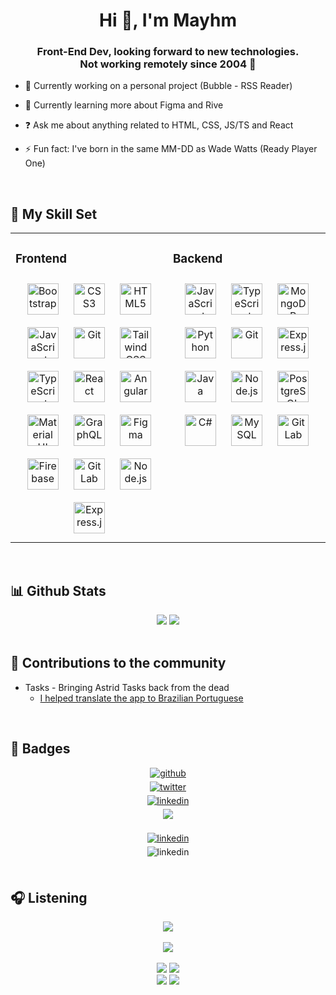 # **<div align="center">Hi 👋, I'm Mayhm</div>**  
  

### <div align="center">Front-End Dev, looking forward to new technologies. <br>Not working remotely since 2004 🚀</div>  
  

- 🔭 Currently working on a personal project (Bubble - RSS Reader)
  

- 🌱 Currently learning more about Figma and Rive
  

- ❓ Ask me about anything related to HTML, CSS, JS/TS and React
  

- ⚡ Fun fact: I've born in the same MM-DD as Wade Watts (Ready Player One)  
  

<br/>  


## 🌠 My Skill Set  
<table align="center"><tr><td valign="top" width="50%">



### Frontend  
<div align="center">
<a href="https://getbootstrap.com/docs/3.4/javascript/" target="_blank"><img style="margin: 10px" src="https://profilinator.rishav.dev/skills-assets/bootstrap-plain.svg" alt="Bootstrap" height="50" /></a>
<a href="https://www.w3schools.com/css/" target="_blank"><img style="margin: 10px" src="https://profilinator.rishav.dev/skills-assets/css3-original-wordmark.svg" alt="CSS3" height="50" /></a>
<a href="https://en.wikipedia.org/wiki/HTML5" target="_blank"><img style="margin: 10px" src="https://profilinator.rishav.dev/skills-assets/html5-original-wordmark.svg" alt="HTML5" height="50" /></a>
<a href="https://www.javascript.com/" target="_blank"><img style="margin: 10px" src="https://profilinator.rishav.dev/skills-assets/javascript-original.svg" alt="JavaScript" height="50" /></a>
<a href="https://github.com/" target="_blank"><img style="margin: 10px" src="https://profilinator.rishav.dev/skills-assets/git-scm-icon.svg" alt="Git" height="50" /></a>  
<a href="https://www.tailwindcss.com/" target="_blank"><img style="margin: 10px" src="https://profilinator.rishav.dev/skills-assets/tailwindcss.svg" alt="Tailwind CSS" height="50" /></a>
<a href="https://www.typescriptlang.org/" target="_blank"><img style="margin: 10px" src="https://profilinator.rishav.dev/skills-assets/typescript-original.svg" alt="TypeScript" height="50" /></a>
<a href="https://react.dev" target="_blank"><img style="margin: 10px" src="https://profilinator.rishav.dev/skills-assets/react-original-wordmark.svg" alt="React" height="50" /></a>
<a href="https://angular.io/" target="_blank"><img style="margin: 10px" src="https://profilinator.rishav.dev/skills-assets/angularjs-original.svg" alt="Angular" height="50" /></a>
<a href="https://mui.com/" target="_blank"><img style="margin: 10px" src="https://profilinator.rishav.dev/skills-assets/mui.png" alt="Material UI" height="50" /></a>
<a href="https://graphql.org/" target="_blank"><img style="margin: 10px" src="https://profilinator.rishav.dev/skills-assets/graphql.png" alt="GraphQL" height="50" /></a>
<a href="https://www.figma.com/" target="_blank"><img style="margin: 10px" src="https://profilinator.rishav.dev/skills-assets/figma-icon.svg" alt="Figma" height="50" /></a>
<a href="https://firebase.google.com/" target="_blank"><img style="margin: 10px" src="https://profilinator.rishav.dev/skills-assets/firebase.png" alt="Firebase" height="50" /></a>
<a href="https://about.gitlab.com/" target="_blank"><img style="margin: 10px" src="https://profilinator.rishav.dev/skills-assets/gitlab.svg" alt="GitLab" height="50" /></a>
<a href="https://nodejs.org/" target="_blank"><img style="margin: 10px" src="https://profilinator.rishav.dev/skills-assets/nodejs-original-wordmark.svg" alt="Node.js" height="50" /></a>
<a href="https://expressjs.com/" target="_blank"><img style="margin: 10px" src="https://profilinator.rishav.dev/skills-assets/express-original-wordmark.svg" alt="Express.js" height="50" /></a>
</div>

</td><td valign="top" width="50%">



### Backend  
<div align="center">  
<a href="https://www.javascript.com/" target="_blank"><img style="margin: 10px" src="https://profilinator.rishav.dev/skills-assets/javascript-original.svg" alt="JavaScript" height="50" /></a>
<a href="https://www.typescriptlang.org/" target="_blank"><img style="margin: 10px" src="https://profilinator.rishav.dev/skills-assets/typescript-original.svg" alt="TypeScript" height="50" /></a>
<a href="https://www.mongodb.com/" target="_blank"><img style="margin: 10px" src="https://profilinator.rishav.dev/skills-assets/mongodb-original-wordmark.svg" alt="MongoDB" height="50" /></a>
<a href="https://www.python.org/" target="_blank"><img style="margin: 10px" src="https://profilinator.rishav.dev/skills-assets/python-original.svg" alt="Python" height="50" /></a>
<a href="https://github.com/" target="_blank"><img style="margin: 10px" src="https://profilinator.rishav.dev/skills-assets/git-scm-icon.svg" alt="Git" height="50" /></a>
<a href="https://expressjs.com/" target="_blank"><img style="margin: 10px" src="https://profilinator.rishav.dev/skills-assets/express-original-wordmark.svg" alt="Express.js" height="50" /></a>
<a href="https://www.java.com/" target="_blank"><img style="margin: 10px" src="https://profilinator.rishav.dev/skills-assets/java-original-wordmark.svg" alt="Java" height="50" /></a>
<a href="https://nodejs.org/" target="_blank"><img style="margin: 10px" src="https://profilinator.rishav.dev/skills-assets/nodejs-original-wordmark.svg" alt="Node.js" height="50" /></a>
<a href="https://www.postgresql.org/" target="_blank"><img style="margin: 10px" src="https://profilinator.rishav.dev/skills-assets/postgresql-original-wordmark.svg" alt="PostgreSQL" height="50" /></a>
<a href="https://docs.microsoft.com/en-us/dotnet/csharp/" target="_blank"><img style="margin: 10px" src="https://profilinator.rishav.dev/skills-assets/csharp-original.svg" alt="C#" height="50" /></a>
<a href="https://www.mysql.com/" target="_blank"><img style="margin: 10px" src="https://profilinator.rishav.dev/skills-assets/mysql-original-wordmark.svg" alt="MySQL" height="50" /></a>
<a href="https://about.gitlab.com/" target="_blank"><img style="margin: 10px" src="https://profilinator.rishav.dev/skills-assets/gitlab.svg" alt="GitLab" height="50" /></a>
</div>

</td></tr></table>  

<br/>   


## 📊 Github Stats  
<div align="center" style="flex">
  <img src="https://github-readme-stats.vercel.app/api?username=mayhmemo&show_icons=true&count_private=true&hide_border=true&theme=dracula" />
  <img src="https://github-readme-stats.vercel.app/api/top-langs/?username=mayhmemo&layout=compact&hide_border=true&theme=dracula"/>
</div>


<br/> 


## 📑 Contributions to the community
- Tasks - Bringing Astrid Tasks back from the dead
  - [I helped translate the app to Brazilian Portuguese](https://github.com/tasks/tasks/blob/main/CHANGELOG.md)


<br />


## 🤝 Badges
<div align="center">
<a href="https://github.com/mayhmemo" target="_blank">
<img src=https://img.shields.io/badge/github-%2324292e.svg?&style=for-the-badge&logo=github&logoColor=white alt=github style="margin-bottom: 5px;" />
</a>
<a href="https://twitter.com/mayhmemo" target="_blank" style="display:block">
<img src=https://img.shields.io/badge/twitter-%2300acee.svg?&style=for-the-badge&logo=twitter&logoColor=white alt=twitter style="margin-bottom: 5px;" />
</a>
<a href="https://linkedin.com/in/mayhm" target="_blank" style="display:block">
<img src=https://img.shields.io/badge/linkedin-%231E77B5.svg?&style=for-the-badge&logo=linkedin&logoColor=white alt=linkedin style="margin-bottom: 5px;" />
</a>
<a href="https://anilist.co/user/Mayhm/" target="_blank" style="display:block">
<img src=https://img.shields.io/badge/AniList-02A9FF?style=for-the-badge&logo=AniList&logoColor=white style="margin-bottom: 5px;" />
</a>
<br/>
<a href="https://discord.com/users/485182513895964683" target="_blank" style="display:block">
<img src=https://img.shields.io/badge/Discord-5865F2?style=for-the-badge&logo=discord&logoColor=white alt=linkedin style="margin-bottom: 5px;" />
</a>
<a target="_blank" style="display:block">
<img src=https://img.shields.io/badge/Vivaldi-EF3939?style=for-the-badge&logo=Vivaldi&logoColor=white alt=linkedin style="margin-bottom: 5px;" />
</a> 
</div>  


<br />



## 🎧 Listening
<div align="center"><img src="https://spotify-github-profile.kittinanx.com/api/view?uid=mpg3xkzfn6fwp90k8uugqn53d&cover_image=true&theme=default&show_offline=false&background_color=121212&interchange=false&bar_color=53b14f&bar_color_cover=true" /></div>  

<br/>  

<div align="center">
<img src="https://komarev.com/ghpvc/?username=mayhmemo&&style=flat-square" align="center" />
</div>  

<br />

<div align="center" style="flex">
<img src="https://dans-things.com/wp-content/uploads/2018/10/FreeInternetExplorerBadge.gif" />
<img src="https://dans-things.com/wp-content/uploads/2018/10/NetscapeNow.gif" />
</div>

<div align="center" style="flex">
<img src="https://web.badges.world/badges/programs/Flash-80x15.gif" />
<img src="https://web.badges.world/badges/operated/firefox03.gif" />
</div>

<br />

